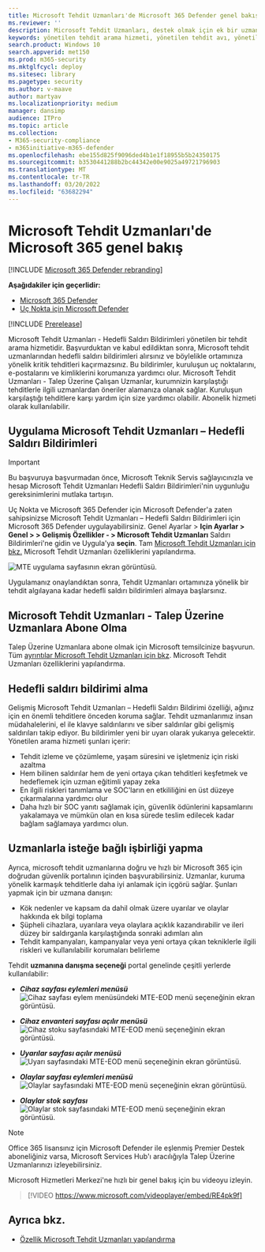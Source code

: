 ```yaml
---
title: Microsoft Tehdit Uzmanları'de Microsoft 365 Defender genel bakış
ms.reviewer: ''
description: Microsoft Tehdit Uzmanları, destek olmak için ek bir uzmanlık Microsoft 365 Defender.
keywords: yönetilen tehdit arama hizmeti, yönetilen tehdit avı, yönetilen algılama ve yanıt (MDR) hizmeti, MTE, Microsoft Tehdit Uzmanları
search.product: Windows 10
search.appverid: met150
ms.prod: m365-security
ms.mktglfcycl: deploy
ms.sitesec: library
ms.pagetype: security
ms.author: v-maave
author: martyav
ms.localizationpriority: medium
manager: dansimp
audience: ITPro
ms.topic: article
ms.collection:
- M365-security-compliance
- m365initiative-m365-defender
ms.openlocfilehash: ebe155d825f9096ded4b1e1f18955b5b24350175
ms.sourcegitcommit: b3530441288b2bc44342e00e9025a49721796903
ms.translationtype: MT
ms.contentlocale: tr-TR
ms.lasthandoff: 03/20/2022
ms.locfileid: "63682294"
---
```

# <a name="microsoft-threat-experts-in-microsoft-365-overview"></a>Microsoft Tehdit Uzmanları'de Microsoft 365 genel bakış

[!INCLUDE [Microsoft 365 Defender rebranding](../includes/microsoft-defender.md)]

**Aşağıdakiler için geçerlidir:**

- [Microsoft 365 Defender](https://go.microsoft.com/fwlink/?linkid=2118804)
- [Uç Nokta için Microsoft Defender](https://go.microsoft.com/fwlink/p/?linkid=2154037)

[!INCLUDE [Prerelease](../includes/prerelease.md)]

Microsoft Tehdit Uzmanları - Hedefli Saldırı Bildirimleri yönetilen bir tehdit arama hizmetidir. Başvurduktan ve kabul edildiktan sonra, Microsoft tehdit uzmanlarından hedefli saldırı bildirimleri alırsınız ve böylelikle ortamınıza yönelik kritik tehditleri kaçırmazsınız. Bu bildirimler, kuruluşun uç noktalarını, e-postalarını ve kimliklerini korumanıza yardımcı olur.
Microsoft Tehdit Uzmanları - Talep Üzerine Çalışan Uzmanlar, kurumnizin karşılaştığı tehditlerle ilgili uzmanlardan öneriler alamanıza olanak sağlar. Kuruluşun karşılaştığı tehditlere karşı yardım için size yardımcı olabilir. Abonelik hizmeti olarak kullanılabilir.

## <a name="apply-for-microsoft-threat-experts--targeted-attack-notifications"></a>Uygulama Microsoft Tehdit Uzmanları – Hedefli Saldırı Bildirimleri

> [!IMPORTANT]
> Bu başvuruya başvurmadan önce, Microsoft Teknik Servis sağlayıcınızla ve hesap Microsoft Tehdit Uzmanları Hedefli Saldırı Bildirimleri'nin uygunluğu gereksinimlerini mutlaka tartışın.

Uç Nokta ve Microsoft 365 Defender için Microsoft Defender'a zaten sahipsinizse Microsoft Tehdit Uzmanları – Hedefli Saldırı Bildirimleri için Microsoft 365 Defender uygulayabilirsiniz. Genel Ayarlar > **Için Ayarlar > Genel > > Gelişmiş Özellikler - > Microsoft Tehdit Uzmanları** Saldırı Bildirimleri'ne gidin ve Uygula'ya **seçin**. Tam [Microsoft Tehdit Uzmanları için bkz.](./configure-microsoft-threat-experts.md) Microsoft Tehdit Uzmanları özelliklerini yapılandırma.

![MTE uygulama sayfasının ekran görüntüsü.](../../media/mte/mte-collaboratewithmte.png)

Uygulamanız onaylandıktan sonra, Tehdit Uzmanları ortamınıza yönelik bir tehdit algılayana kadar hedefli saldırı bildirimleri almaya başlarsınız.

## <a name="subscribe-to-microsoft-threat-experts---experts-on-demand"></a>Microsoft Tehdit Uzmanları - Talep Üzerine Uzmanlara Abone Olma

Talep Üzerine Uzmanlara abone olmak için Microsoft temsilcinize başvurun.  Tüm [ayrıntılar Microsoft Tehdit Uzmanları için bkz](./configure-microsoft-threat-experts.md). Microsoft Tehdit Uzmanları özelliklerini yapılandırma.

## <a name="receive-targeted-attack-notification"></a>Hedefli saldırı bildirimi alma

Gelişmiş Microsoft Tehdit Uzmanları – Hedefli Saldırı Bildirimi özelliği, ağınız için en önemli tehditlere önceden koruma sağlar. Tehdit uzmanlarımız insan müdahalelerini, el ile klavye saldırılarını ve siber saldırılar gibi gelişmiş saldırıları takip ediyor. Bu bildirimler yeni bir uyarı olarak yukarıya gelecektir. Yönetilen arama hizmeti şunları içerir:

- Tehdit izleme ve çözümleme, yaşam süresini ve işletmeniz için riski azaltma
- Hem bilinen saldırılar hem de yeni ortaya çıkan tehditleri keşfetmek ve hedeflemek için uzman eğitimli yapay zeka
- En ilgili riskleri tanımlama ve SOC'ların en etkililiğini en üst düzeye çıkarmalarına yardımcı olur
- Daha hızlı bir SOC yanıtı sağlamak için, güvenlik ödünlerini kapsamlarını yakalamaya ve mümkün olan en kısa sürede teslim edilecek kadar bağlam sağlamaya yardımcı olun.

## <a name="collaborate-with-experts-on-demand"></a>Uzmanlarla isteğe bağlı işbirliği yapma

Ayrıca, microsoft tehdit uzmanlarına doğru ve hızlı bir Microsoft 365 için doğrudan güvenlik portalının içinden başvurabilirsiniz.  Uzmanlar, kuruma yönelik karmaşık tehditlerle daha iyi anlamak için içgörü sağlar.  Şunları yapmak için bir uzmana danışın:

- Kök nedenler ve kapsam da dahil olmak üzere uyarılar ve olaylar hakkında ek bilgi toplama
- Şüpheli cihazlara, uyarılara veya olaylara açıklık kazandırabilir ve ileri düzey bir saldırganla karşılaştığında sonraki adımları alın
- Tehdit kampanyaları, kampanyalar veya yeni ortaya çıkan tekniklerle ilgili riskleri ve kullanılabilir korumaları belirleme

Tehdit **uzmanına danışma seçeneği** portal genelinde çeşitli yerlerde kullanılabilir:

- <i>**Cihaz sayfası eylemleri menüsü**</i><BR>
![Cihaz sayfası eylem menüsündeki MTE-EOD menü seçeneğinin ekran görüntüsü.](../../media/mte/device-actions-mte-highlighted.png)

- <i>**Cihaz envanteri sayfası açılır menüsü**</i><BR>
![Cihaz stoku sayfasındaki MTE-EOD menü seçeneğinin ekran görüntüsü.](../../media/mte/device-inventory-mte-highlighted.png)

- <i>**Uyarılar sayfası açılır menüsü**</i><BR>
![Uyarı sayfasındaki MTE-EOD menü seçeneğinin ekran görüntüsü.](../../media/mte/alerts-actions-mte-highlighted.png)

- <i>**Olaylar sayfası eylemleri menüsü**</i><BR>
![Olaylar sayfasındaki MTE-EOD menü seçeneğinin ekran görüntüsü.](../../media/mte/incidents-action-mte-highlighted.png)

- <i>**Olaylar stok sayfası**</i><BR>
![Olaylar stok sayfasındaki MTE-EOD menü seçeneğinin ekran görüntüsü.](../../media/mte/incidents-inventory-mte-highlighted.png)

> [!NOTE]
> Office 365 lisansınız için Microsoft Defender ile eşlenmiş Premier Destek aboneliğiniz varsa, Microsoft Services Hub'ı aracılığıyla Talep Üzerine Uzmanlarınızı izleyebilirsiniz.

Microsoft Hizmetleri Merkezi'ne hızlı bir genel bakış için bu videoyu izleyin.

> [!VIDEO https://www.microsoft.com/videoplayer/embed/RE4pk9f]

## <a name="see-also"></a>Ayrıca bkz.

- [Özellik Microsoft Tehdit Uzmanları yapılandırma](./configure-microsoft-threat-experts.md)
